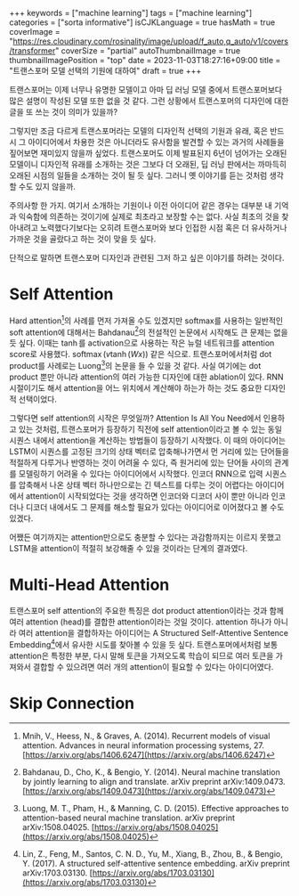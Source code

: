 +++
keywords = ["machine learning"]
tags = ["machine learning"]
categories = ["sorta informative"]
isCJKLanguage = true
hasMath = true
coverImage = "https://res.cloudinary.com/rosinality/image/upload/f_auto,q_auto/v1/covers/transformer"
coverSize = "partial"
autoThumbnailImage = true
thumbnailImagePosition = "top"
date = 2023-11-03T18:27:16+09:00
title = "트랜스포머 모델 선택의 기원에 대하여"
draft = true
+++

트랜스포머는 이제 너무나 유명한 모델이고 아마 딥 러닝 모델 중에서 트랜스포머보다 많은 설명이 작성된 모델 또한 없을 것 같다. 그런 상황에서 트랜스포머의 디자인에 대한 글을 또 쓰는 것이 의미가 있을까?

그렇지만 조금 다르게 트랜스포머라는 모델의 디자인적 선택의 기원과 유래, 혹은 반드시 그 아이디어에서 차용한 것은 아니더라도 유사함을 발견할 수 있는 과거의 사례들을 짚어보면 재미있지 않을까 싶었다. 트랜스포머도 이제 발표된지 6년이 넘어가는 오래된 모델이니 디자인적 유래를 소개하는 것은 그보다 더 오래된, 딥 러닝 판에서는 까마득히 오래된 시점의 일들을 소개하는 것이 될 듯 싶다. 그러니 옛 이야기를 듣는 것처럼 생각할 수도 있지 않을까.

주의사항 한 가지. 여기서 소개하는 기원이나 이전 아이디어 같은 경우는 대부분 내 기억과 익숙함에 의존하는 것이기에 실제로 최초라고 보장할 수는 없다. 사실 최초의 것을 찾아내려고 노력했다기보다는 오히려 트랜스포머와 보다 인접한 시점 혹은 더 유사하거나 가까운 것을 골랐다고 하는 것이 맞을 듯 싶다.

단적으로 말하면 트랜스포머 디자인과 관련된 그저 하고 싶은 이야기를 하려는 것이다.

# Self Attention

Hard attention[^1]의 사례를 먼저 가져올 수도 있겠지만 softmax를 사용하는 일반적인 soft attention에 대해서는 Bahdanau[^2]의 전설적인 논문에서 시작해도 큰 문제는 없을 듯 싶다. 이때는 $\operatorname{tanh}$를 activation으로 사용하는 작은 뉴럴 네트워크를 attention score로 사용했다. $\operatorname{softmax}(v\operatorname{tanh}(Wx))$ 같은 식으로. 트랜스포머에서처럼 dot product를 사례로는 Luong[^3]의 논문을 들 수 있을 것 같다. 사실 여기에는 dot product 뿐만 아니라 attention의 여러 가능한 디자인에 대한 ablation이 있다. RNN 시절이기도 해서 attention을 어느 위치에서 계산해야 하는가 하는 것도 중요한 디자인적 선택이었다.

그렇다면 self attention의 시작은 무엇일까? Attention Is All You Need에서 인용하고 있는 것처럼, 트랜스포머가 등장하기 직전에 self attention이라고 볼 수 있는 동일 시퀀스 내에서 attention을 계산하는 방법들이 등장하기 시작했다. 이 때의 아이디어는 LSTM이 시퀀스를 고정된 크기의 상태 벡터로 압축해나가면서 먼 거리에 있는 단어들을 적절하게 다루거나 반영하는 것이 어려울 수 있다, 즉 원거리에 있는 단어들 사이의 관계를 모델링하기 어려울 수 있다는 아이디어에서 시작했다. 인코더 RNN으로 입력 시퀀스를 압축해서 나온 상태 벡터 하나만으로는 긴 텍스트를 다루는 것이 어렵다는 아이디어에서 attention이 시작되었다는 것을 생각하면 인코더와 디코더 사이 뿐만 아니라 인코더나 디코더 내에서도 그 문제를 해소할 필요가 있다는 아이디어로 이어졌다고 볼 수도 있겠다.

어쨌든 여기까지는 attention만으로도 충분할 수 있다는 과감함까지는 이르지 못했고 LSTM을 attention이 적절히 보강해줄 수 있을 것이라는 단계의 결과였다.

# Multi-Head Attention

트랜스포머 self attention의 주요한 특징은 dot product attention이라는 것과 함께 여러 attention (head)를 결합한 attention이라는 것일 것이다. attention 하나가 아니라 여러 attention을 결합하자는 아이디어는 A Structured Self-Attentive Sentence Embedding[^7]에서 유사한 시도를 찾아볼 수 있을 듯 싶다. 트랜스포머에서처럼 보통 attention은 특정한 부분, 다시 말해 토큰을 가져오도록 학습이 되므로 여러 토큰을 가져와서 결합할 수 있으려면 여러 개의 attention이 필요할 수 있다는 아이디어였다.

# Skip Connection



[^1]: Mnih, V., Heess, N., & Graves, A. (2014). Recurrent models of visual attention. Advances in neural information processing systems, 27. [https://arxiv.org/abs/1406.6247](https://arxiv.org/abs/1406.6247)
[^2]: Bahdanau, D., Cho, K., & Bengio, Y. (2014). Neural machine translation by jointly learning to align and translate. arXiv preprint arXiv:1409.0473. [https://arxiv.org/abs/1409.0473](https://arxiv.org/abs/1409.0473)
[^3]: Luong, M. T., Pham, H., & Manning, C. D. (2015). Effective approaches to attention-based neural machine translation. arXiv preprint arXiv:1508.04025. [https://arxiv.org/abs/1508.04025](https://arxiv.org/abs/1508.04025)
[^4]: Cheng, J., Dong, L., & Lapata, M. (2016). Long short-term memory-networks for machine reading. arXiv preprint arXiv:1601.06733. [https://arxiv.org/abs/1601.06733](https://arxiv.org/abs/1601.06733)
[^5]: Parikh, A. P., Täckström, O., Das, D., & Uszkoreit, J. (2016). A decomposable attention model for natural language inference. arXiv preprint arXiv:1606.01933. [https://arxiv.org/abs/1606.01933](https://arxiv.org/abs/1606.01933)
[^6]: Paulus, R., Xiong, C., & Socher, R. (2017). A deep reinforced model for abstractive summarization. arXiv preprint arXiv:1705.04304. [https://arxiv.org/abs/1705.04304](https://arxiv.org/abs/1705.04304)
[^7]: Lin, Z., Feng, M., Santos, C. N. D., Yu, M., Xiang, B., Zhou, B., & Bengio, Y. (2017). A structured self-attentive sentence embedding. arXiv preprint arXiv:1703.03130. [https://arxiv.org/abs/1703.03130](https://arxiv.org/abs/1703.03130)